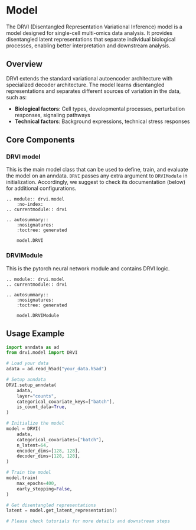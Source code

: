 # Model

The DRVI (Disentangled Representation Variational Inference) model is a model designed for single-cell multi-omics data analysis. It provides disentangled latent representations that separate individual biological processes, enabling better interpretation and downstream analysis.

## Overview

DRVI extends the standard variational autoencoder architecture with specialized decoder architecture. The model learns disentangled representations and separates different sources of variation in the data, such as:

-   **Biological factors**: Cell types, developmental processes, perturbation responses, signaling pathways
-   **Technical factors**: Background expressions, technical stress responses

## Core Components

### DRVI model

This is the main model class that can be used to define, train, and evaluate the model on an anndata. `DRVI` passes any extra argument to `DRVIModule` in initialization. Accordingly, we suggest to check its documentation (below) for additional configurations.

```{eval-rst}
.. module:: drvi.model
    :no-index:
.. currentmodule:: drvi

.. autosummary::
    :nosignatures:
    :toctree: generated

    model.DRVI
```

### DRVIModule

This is the pytorch neural network module and contains DRVI logic.

```{eval-rst}
.. module:: drvi.model
.. currentmodule:: drvi

.. autosummary::
    :nosignatures:
    :toctree: generated

    model.DRVIModule
```

## Usage Example

```python
import anndata as ad
from drvi.model import DRVI

# Load your data
adata = ad.read_h5ad("your_data.h5ad")

# Setup anndata
DRVI.setup_anndata(
    adata,
    layer="counts",
    categorical_covariate_keys=["batch"],
    is_count_data=True,
)

# Initialize the model
model = DRVI(
    adata,
    categorical_covariates=["batch"],
    n_latent=64,
    encoder_dims=[128, 128],
    decoder_dims=[128, 128],
)

# Train the model
model.train(
    max_epochs=400,
    early_stopping=False,
)

# Get disentangled representations
latent = model.get_latent_representation()

# Please check tutorials for more details and downstream steps
```
